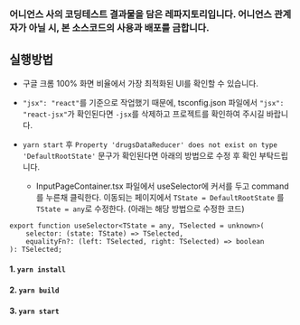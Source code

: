 ### 어니언스 사의 코딩테스트 결과물을 담은 레파지토리입니다. 어니언스 관계자가 아닐 시, 본 소스코드의 사용과 배포를 금합니다.

## 실행방법
* 구글 크롬 100% 화면 비율에서 가장 최적화된 UI를 확인할 수 있습니다.
* `"jsx": "react"`를 기준으로 작업했기 때문에, tsconfig.json 파일에서 `"jsx": "react-jsx"`가 확인된다면 `-jsx`를 삭제하고 프로젝트를 확인하여 주시길 바랍니다.
* `yarn start` 후 `Property 'drugsDataReducer' does not exist on type 'DefaultRootState'` 문구가 확인된다면 아래의 방법으로 수정 후 확인 부탁드립니다.

    * InputPageContainer.tsx 파일에서 useSelector에 커서를 두고 command를 누른채 클릭한다. 이동되는 페이지에서 `TState = DefaultRootState` 를 `TState = any`로 수정한다.
(아래는 해당 방법으로 수정한 코드)
```
export function useSelector<TState = any, TSelected = unknown>(
    selector: (state: TState) => TSelected,
    equalityFn?: (left: TSelected, right: TSelected) => boolean
): TSelected;
```

#### 1. `yarn install`
#### 2. `yarn build`
#### 3. `yarn start`



